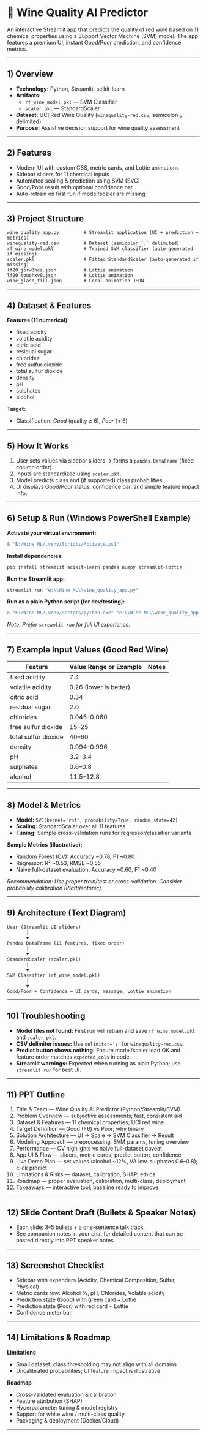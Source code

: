 # 🍷 Wine Quality AI Predictor

An interactive Streamlit app that predicts the quality of red wine based on 11 chemical properties using a Support Vector Machine (SVM) model. The app features a premium UI, instant Good/Poor prediction, and confidence metrics.

---

## 1) Overview

- **Technology:** Python, Streamlit, scikit-learn
- **Artifacts:**  
  - `rf_wine_model.pkl` — SVM Classifier  
  - `scaler.pkl` — StandardScaler
- **Dataset:** UCI Red Wine Quality (`winequality-red.csv`, semicolon `;` delimited)
- **Purpose:** Assistive decision support for wine quality assessment

---

## 2) Features

- Modern UI with custom CSS, metric cards, and Lottie animations
- Sidebar sliders for 11 chemical inputs
- Automated scaling & prediction using SVM (SVC)
- Good/Poor result with optional confidence bar
- Auto-retrain on first run if model/scaler are missing

---

## 3) Project Structure

```
wine_quality_app.py         # Streamlit application (UI + prediction + metrics)
winequality-red.csv         # Dataset (semicolon `;` delimited)
rf_wine_model.pkl           # Trained SVM classifier (auto-generated if missing)
scaler.pkl                  # Fitted StandardScaler (auto-generated if missing)
lf20_jbrw3hcz.json          # Lottie animation
lf20_touohxv0.json          # Lottie animation
wine_glass_fill.json        # Local animation JSON
```

---

## 4) Dataset & Features

**Features (11 numerical):**
- fixed acidity
- volatile acidity
- citric acid
- residual sugar
- chlorides
- free sulfur dioxide
- total sulfur dioxide
- density
- pH
- sulphates
- alcohol

**Target:**  
- Classification: _Good_ (quality ≥ 6), _Poor_ (< 6)

---

## 5) How It Works

1. User sets values via sidebar sliders → forms a `pandas.DataFrame` (fixed column order).
2. Inputs are standardized using `scaler.pkl`.
3. Model predicts class and (if supported) class probabilities.
4. UI displays Good/Poor status, confidence bar, and simple feature impact info.

---

## 6) Setup & Run (Windows PowerShell Example)

**Activate your virtual environment:**
```powershell
& "E:/Wine ML/.venv/Scripts/Activate.ps1"
```

**Install dependencies:**
```powershell
pip install streamlit scikit-learn pandas numpy streamlit-lottie
```

**Run the Streamlit app:**
```powershell
streamlit run "e:\\Wine ML\\wine_quality_app.py"
```

**Run as a plain Python script (for dev/testing):**
```powershell
& "E:/Wine ML/.venv/Scripts/python.exe" "e:\\Wine ML\\wine_quality_app.py"
```

*Note: Prefer `streamlit run` for full UI experience.*

---

## 7) Example Input Values (Good Red Wine)

| Feature               | Value Range or Example      | Notes               |
|-----------------------|----------------------------|---------------------|
| fixed acidity         | 7.4                        |                     |
| volatile acidity      | 0.26 (lower is better)     |                     |
| citric acid           | 0.34                       |                     |
| residual sugar        | 2.0                        |                     |
| chlorides             | 0.045–0.060                |                     |
| free sulfur dioxide   | 15–25                      |                     |
| total sulfur dioxide  | 40–60                      |                     |
| density               | 0.994–0.996                |                     |
| pH                    | 3.2–3.4                    |                     |
| sulphates             | 0.6–0.8                    |                     |
| alcohol               | 11.5–12.8                  |                     |

---

## 8) Model & Metrics

- **Model:** `SVC(kernel='rbf', probability=True, random_state=42)`
- **Scaling:** StandardScaler over all 11 features
- **Tuning:** Sample cross-validation runs for regressor/classifier variants

**Sample Metrics (illustrative):**
- Random Forest (CV): Accuracy ~0.78, F1 ~0.80
- Regressor: R² ~0.53, RMSE ~0.55
- Naive full-dataset evaluation: Accuracy ~0.60, F1 ~0.40

_Recommendation: Use proper train/test or cross-validation. Consider probability calibration (Platt/Isotonic)._

---

## 9) Architecture (Text Diagram)

```
User (Streamlit UI sliders)
       │
       ▼
Pandas DataFrame (11 features, fixed order)
       │
       ▼
StandardScaler (scaler.pkl)
       │
       ▼
SVM Classifier (rf_wine_model.pkl)
       │
       ▼
Good/Poor + Confidence → UI cards, message, Lottie animation
```

---

## 10) Troubleshooting

- **Model files not found:** First run will retrain and save `rf_wine_model.pkl` and `scaler.pkl`.
- **CSV delimiter issues:** Use `delimiter=';'` for `winequality-red.csv`.
- **Predict button shows nothing:** Ensure model/scaler load OK and feature order matches `expected_cols` in code.
- **Streamlit warnings:** Expected when running as plain Python; use `streamlit run` for best UI.

---

## 11) PPT Outline

1. Title & Team — Wine Quality AI Predictor (Python/Streamlit/SVM)
2. Problem Overview — subjective assessments; fast, consistent aid
3. Dataset & Features — 11 chemical properties; UCI red wine
4. Target Definition — Good (≥6) vs Poor; why binary
5. Solution Architecture — UI → Scale → SVM Classifier → Result
6. Modeling Approach — preprocessing, SVM params, tuning overview
7. Performance — CV highlights vs naive full-dataset caveat
8. App UI & Flow — sliders, metric cards, predict button, confidence
9. Live Demo Plan — set values (alcohol ~12%, VA low, sulphates 0.6–0.8); click predict
10. Limitations & Risks — dataset, calibration, SHAP, ethics
11. Roadmap — proper evaluation, calibration, multi-class, deployment
12. Takeaways — interactive tool; baseline ready to improve

---

## 12) Slide Content Draft (Bullets & Speaker Notes)

- Each slide: 3–5 bullets + a one-sentence talk track
- See companion notes in your chat for detailed content that can be pasted directly into PPT speaker notes.

---

## 13) Screenshot Checklist

- Sidebar with expanders (Acidity, Chemical Composition, Sulfur, Physical)
- Metric cards row: Alcohol %, pH, Chlorides, Volatile acidity
- Prediction state (Good) with green card + Lottie
- Prediction state (Poor) with red card + Lottie
- Confidence meter bar

---

## 14) Limitations & Roadmap

**Limitations**
- Small dataset; class thresholding may not align with all domains
- Uncalibrated probabilities; UI feature impact is illustrative

**Roadmap**
- Cross-validated evaluation & calibration
- Feature attribution (SHAP)
- Hyperparameter tuning & model registry
- Support for white wine / multi-class quality
- Packaging & deployment (Docker/Cloud)

---


